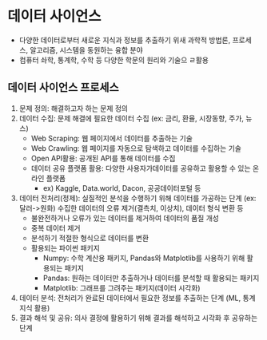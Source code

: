 # 데이터 사이언스
- 다양한 데이터로부터 새로운 지식과 정보를 추출하기 위새 과학적 방법론, 프로세스, 알고리즘, 시스템을 동원하는 융합 분야
- 컴퓨터 솨학, 통계학, 수학 등 다양한 학문의 원리와 기술으 ㄹ활용
## 데이터 사이언스 프로세스
1. 문제 정의: 해결하고자 하는 문제 정의
2. 데이터 수집: 문제 해결에 필요한 데이터 수집 (ex: 금리, 환율, 시장동향, 주가, 뉴스)
   - Web Scraping: 웹 페이지에서 데이터를 추출하는 기술
   - Web Crawling: 웹 페이지를 자동으로 탐색하고 데이터를 수집하는 기술
   - Open API활용: 공개된 API를 통해 데이터를 수집
   - 데이터 공유 플랫폼 활용: 다양한 사용자가데이터를 공유하고 활용할 수 있는 온라인 플랫폼
      - ex) Kaggle, Data.world, Dacon, 공공데이터포털 등
3. 데이터 전처리(정제): 실질적인 분석을 수행하기 위해 데이터를 가공하는 단계 (ex: 달러->원화)
   수집한 데이터의 오류 제거(결측치, 이상치), 데이터 형식 변환 등
   - 불완전하거나 오류가 있는 데이터를 제거하여 데이터의 품질 개성
   - 중복 데이터 제거
   - 분석하기 적절한 형식으로 데이터를 변환
   - 활용되는 파이썬 패키지
     - Numpy: 수학 계산용 패키지, Pandas와 Matplotlib를 사용하기 위해 활용되는 패키지
     - Pandas: 원하는 데이터만 추출하거나 데이터를 분석할 때 활용되는 패키지
     - Matplotlib: 그래프를 그려주는 패키지(데이터 시각화)
4. 데이터 분석: 전처리가 완료된 데이터에서 필요한 정보를 추출하는 단계 (ML, 통계지식 활용)
5. 결과 해석 및 공유: 의사 결정에 활용하기 위해 결과를 해석하고 시각화 후 공유하는 단계